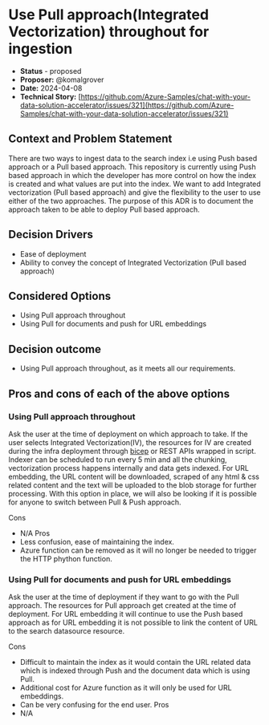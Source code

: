 # Use Pull approach(Integrated Vectorization) throughout for ingestion

* **Status** - proposed
* **Proposer:** @komalgrover
* **Date:** 2024-04-08
* **Technical Story:** [https://github.com/Azure-Samples/chat-with-your-data-solution-accelerator/issues/321](https://github.com/Azure-Samples/chat-with-your-data-solution-accelerator/issues/321)

## Context and Problem Statement

There are two ways to ingest data to the search index i.e using Push based approach or a Pull based approach. This repository is currently using Push based approach in which the developer has more control on how the index is created and what values are put into the index.
We want to add Integrated vectorization (Pull based approach) and give the flexibility to the user to use either of the two approaches. The purpose of this ADR is to document the approach taken to be able to deploy Pull based approach.

## Decision Drivers
* Ease of deployment
* Ability to convey the concept of Integrated Vectorization (Pull based approach)

## Considered Options
* Using Pull approach throughout
* Using Pull for documents and push for URL embeddings

## Decision outcome
* Using Pull approach throughout, as it meets all our requirements.

## Pros and cons of each of the above options

### Using Pull approach throughout

Ask the user at the time of deployment on which approach to take. If the user selects Integrated Vectorization(IV), the resources for IV are created during the infra deployment through [bicep](https://learn.microsoft.com/en-us/azure/search/search-get-started-bicep?tabs=CLI) or REST APIs wrapped in script. Indexer can be scheduled to run every 5 min and all the chunking, vectorization process happens internally and data gets indexed.
For URL embedding, the URL content will be downloaded, scraped of any html & css related content and the text will be uploaded to the blob storage for further processing.
With this option in place, we will also be looking if it is possible for anyone to switch between Pull & Push approach.

Cons
* N/A
Pros
* Less confusion, ease of maintaining the index.
* Azure function can be removed as it will no longer be needed to trigger the HTTP phython function.

### Using Pull for documents and push for URL embeddings

Ask the user at the time of deployment if they want to go with the Pull approach. The resources for Pull approach get created at the time of deployment. For URL embedding it will continue to use the Push based approach as for URL embedding it is not possible to link the content of URL to the search datasource resource.

Cons
* Difficult to maintain the index as it would contain the URL related data which is indexed through Push and the document data which is using Pull.
* Additional cost for Azure function as it will only be used for URL embeddings.
* Can be very confusing for the end user.
Pros
* N/A
